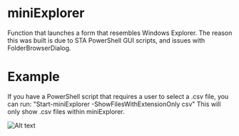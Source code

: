 # miniExplorer
Function that launches a form that resembles Windows Explorer.  The reason this was built is due to STA PowerShell GUI scripts, and issues with FolderBrowserDialog.

# Example
If you have a PowerShell script that requires a user to select a .csv file, you can run:
    "Start-miniExplorer -ShowFilesWithExtensionOnly csv"
This will only show .csv files within miniExplorer.

![Alt text](http://i.imgur.com/L8Te30g.png "miniExplorer")
